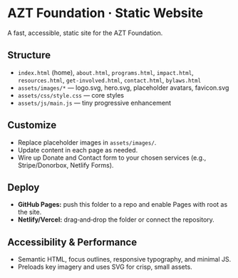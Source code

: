 # AZT Foundation · Static Website

A fast, accessible, static site for the AZT Foundation.

## Structure
- `index.html` (home), `about.html`, `programs.html`, `impact.html`, `resources.html`, `get-involved.html`, `contact.html`, `bylaws.html`
- `assets/images/*` — logo.svg, hero.svg, placeholder avatars, favicon.svg
- `assets/css/style.css` — core styles
- `assets/js/main.js` — tiny progressive enhancement

## Customize
- Replace placeholder images in `assets/images/`.
- Update content in each page as needed.
- Wire up Donate and Contact form to your chosen services (e.g., Stripe/Donorbox, Netlify Forms).

## Deploy
- **GitHub Pages:** push this folder to a repo and enable Pages with root as the site.
- **Netlify/Vercel:** drag‑and‑drop the folder or connect the repository.

## Accessibility & Performance
- Semantic HTML, focus outlines, responsive typography, and minimal JS.
- Preloads key imagery and uses SVG for crisp, small assets.

